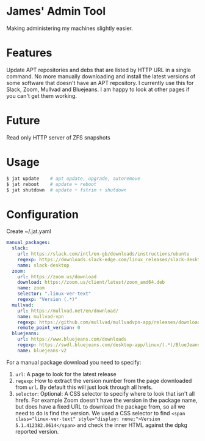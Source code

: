 # James' Admin Tool

Making administering my machines slightly easier.

# Features

Update APT repositories and debs that are listed by HTTP URL in a single
command. No more manually downloading and install the latest versions
of some software that doesn't have an APT repository. I currently use
this for Slack, Zoom, Mullvad and Bluejeans. I am happy to look at other
pages if you can't get them working.

# Future

Read only HTTP server of ZFS snapshots

# Usage

```bash
$ jat update    # apt update, upgrade, autoremove
$ jat reboot    # update + reboot
$ jat shutdown  # update + fstrim + shutdown
```

# Configuration
Create ~/.jat.yaml

```yaml
manual_packages:
  slack:
    url: https://slack.com/intl/en-gb/downloads/instructions/ubuntu
    regexp: https://downloads.slack-edge.com/linux_releases/slack-desktop-(.*)-amd64.deb
    name: slack-desktop
  zoom:
    url: https://zoom.us/download
    download: https://zoom.us/client/latest/zoom_amd64.deb
    name: zoom
    selector: ".linux-ver-text"
    regexp: "Version (.*)"
  mullvad:
    url: https://mullvad.net/en/download/
    name: mullvad-vpn
    regexp: https://github.com/mullvad/mullvadvpn-app/releases/download/(.*)/.*.deb
    remote_point_version: 0
  bluejeans:
    url: https://www.bluejeans.com/downloads
    regexp: https://swdl.bluejeans.com/desktop-app/linux/(.*)/BlueJeans.deb
    name: bluejeans-v2
```

For a manual package download you need to specify:
1. `url`: A page to look for the latest release
2. `regexp`: How to extract the version number from the page downloaded from `url`. By default this will just look through all hrefs.
3. `selector`: Optional: A CSS selector to specify where to look that isn't all hrefs. For example Zoom doesn't have the version in the package name, but does have a fixed URL to download the package from, so all we need to
do is find the version. We used a CSS selector to find `<span class="linux-ver-text" style="display: none;">Version 5.1.412382.0614</span>`
and check the inner HTML against the dpkg reported version.

